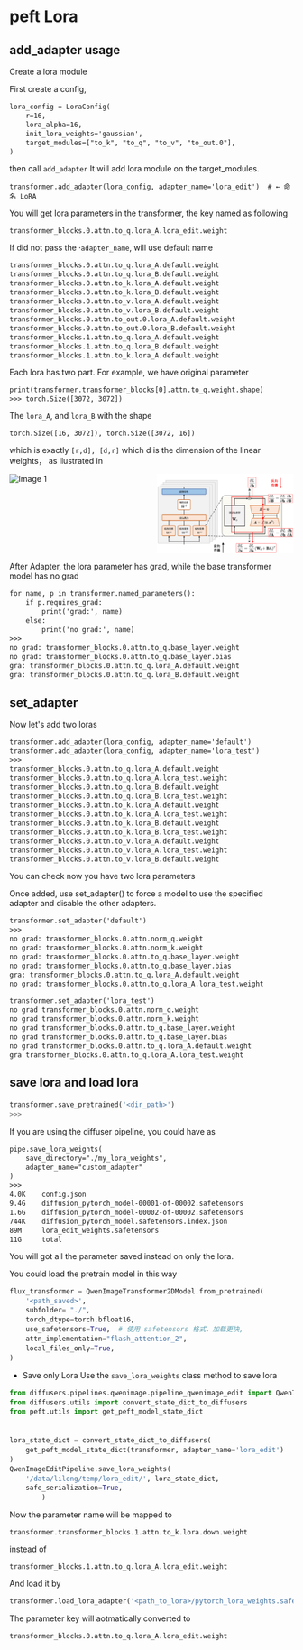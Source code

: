 # peft Lora

##  add_adapter usage

Create a lora module

First create a config,
```
lora_config = LoraConfig(
    r=16,
    lora_alpha=16,
    init_lora_weights='gaussian',
    target_modules=["to_k", "to_q", "to_v", "to_out.0"],
)
```
then call `add_adapter`
It will add lora module on the target_modules.

```
transformer.add_adapter(lora_config, adapter_name='lora_edit')  # ← 命名 LoRA
```

You will get lora parameters in the transformer, the key named as following
```
transformer_blocks.0.attn.to_q.lora_A.lora_edit.weight
```
If did not pass the ·`adapter_name`, will use default name

```
transformer_blocks.0.attn.to_q.lora_A.default.weight
transformer_blocks.0.attn.to_q.lora_B.default.weight
transformer_blocks.0.attn.to_k.lora_A.default.weight
transformer_blocks.0.attn.to_k.lora_B.default.weight
transformer_blocks.0.attn.to_v.lora_A.default.weight
transformer_blocks.0.attn.to_v.lora_B.default.weight
transformer_blocks.0.attn.to_out.0.lora_A.default.weight
transformer_blocks.0.attn.to_out.0.lora_B.default.weight
transformer_blocks.1.attn.to_q.lora_A.default.weight
transformer_blocks.1.attn.to_q.lora_B.default.weight
transformer_blocks.1.attn.to_k.lora_A.default.weight
```
Each lora has two part. For example, we have original parameter

```
print(transformer.transformer_blocks[0].attn.to_q.weight.shape)
>>> torch.Size([3072, 3072])
```
The  `lora_A`, and `lora_B` with the shape
```
torch.Size([16, 3072]), torch.Size([3072, 16])
```
which is exactly `[r,d], [d,r]` which d is the dimension of the linear weights， as llustrated in
<div style="display: flex; justify-content: space-between;">
    <img src="https://pica.zhimg.com/v2-10ce9e224defb3732e09a257911821aa_1440w.png" alt="Image 1" style="width: 48%;">
    <img src="images/image-2.png" alt="Image 2" style="width: 48%;">
</div>


After Adapter, the lora parameter has grad, while the base transformer model has no grad
```
for name, p in transformer.named_parameters():
    if p.requires_grad:
        print('grad:', name)
    else:
        print('no grad:', name)
>>>
no grad: transformer_blocks.0.attn.to_q.base_layer.weight
no grad: transformer_blocks.0.attn.to_q.base_layer.bias
gra: transformer_blocks.0.attn.to_q.lora_A.default.weight
gra: transformer_blocks.0.attn.to_q.lora_B.default.weight
```

## set_adapter

Now let's add two loras
```
transformer.add_adapter(lora_config, adapter_name='default')
transformer.add_adapter(lora_config, adapter_name='lora_test')
>>>
transformer_blocks.0.attn.to_q.lora_A.default.weight
transformer_blocks.0.attn.to_q.lora_A.lora_test.weight
transformer_blocks.0.attn.to_q.lora_B.default.weight
transformer_blocks.0.attn.to_q.lora_B.lora_test.weight
transformer_blocks.0.attn.to_k.lora_A.default.weight
transformer_blocks.0.attn.to_k.lora_A.lora_test.weight
transformer_blocks.0.attn.to_k.lora_B.default.weight
transformer_blocks.0.attn.to_k.lora_B.lora_test.weight
transformer_blocks.0.attn.to_v.lora_A.default.weight
transformer_blocks.0.attn.to_v.lora_A.lora_test.weight
transformer_blocks.0.attn.to_v.lora_B.default.weight
```
You can check now you have two lora parameters

Once added, use set_adapter() to force a model to use the specified adapter and disable the other adapters.

```
transformer.set_adapter('default')
>>>
no grad: transformer_blocks.0.attn.norm_q.weight
no grad: transformer_blocks.0.attn.norm_k.weight
no grad: transformer_blocks.0.attn.to_q.base_layer.weight
no grad: transformer_blocks.0.attn.to_q.base_layer.bias
gra: transformer_blocks.0.attn.to_q.lora_A.default.weight
no grad: transformer_blocks.0.attn.to_q.lora_A.lora_test.weight
```

```
transformer.set_adapter('lora_test')
no grad transformer_blocks.0.attn.norm_q.weight
no grad transformer_blocks.0.attn.norm_k.weight
no grad transformer_blocks.0.attn.to_q.base_layer.weight
no grad transformer_blocks.0.attn.to_q.base_layer.bias
no grad transformer_blocks.0.attn.to_q.lora_A.default.weight
gra transformer_blocks.0.attn.to_q.lora_A.lora_test.weight
```

## save lora and load lora
```python
transformer.save_pretrained('<dir_path>')
>>>

```

If you are using the diffuser pipeline, you could have as

```
pipe.save_lora_weights(
    save_directory="./my_lora_weights",
    adapter_name="custom_adapter"
)
>>>
4.0K    config.json
9.4G    diffusion_pytorch_model-00001-of-00002.safetensors
1.6G    diffusion_pytorch_model-00002-of-00002.safetensors
744K    diffusion_pytorch_model.safetensors.index.json
89M     lora_edit_weights.safetensors
11G     total
```
You will got all the parameter saved instead on only the lora.

You could load the pretrain model in this way
```python
flux_transformer = QwenImageTransformer2DModel.from_pretrained(
    '<path_saved>',
    subfolder= "./",
    torch_dtype=torch.bfloat16,
    use_safetensors=True,  # 使用 safetensors 格式，加载更快,
    attn_implementation="flash_attention_2",
    local_files_only=True,
)
```

- Save only Lora
Use the `save_lora_weights` class method to save lora

```python
from diffusers.pipelines.qwenimage.pipeline_qwenimage_edit import QwenImageEditPipeline
from diffusers.utils import convert_state_dict_to_diffusers
from peft.utils import get_peft_model_state_dict


lora_state_dict = convert_state_dict_to_diffusers(
    get_peft_model_state_dict(transformer, adapter_name='lora_edit')
)
QwenImageEditPipeline.save_lora_weights(
    '/data/lilong/temp/lora_edit/', lora_state_dict,
    safe_serialization=True,
        )

```
Now the parameter name will be mapped to
```
transformer.transformer_blocks.1.attn.to_k.lora.down.weight
```

instead of

```
transformer_blocks.1.attn.to_q.lora_A.lora_edit.weight
```


And load it by

```python
transformer.load_lora_adapter('<path_to_lora>/pytorch_lora_weights.safetensors', prefix='transformer', adapter_name='lora_edit')
```



The parameter key will aotmatically converted to

```
transformer_blocks.0.attn.to_q.lora_A.lora_edit.weight
```